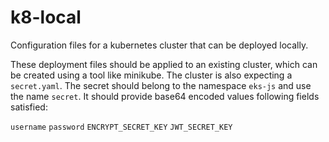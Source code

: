 # k8-local 

Configuration files for a kubernetes cluster that can be deployed locally.

These deployment files should be applied to an existing cluster, which can be created using a tool like minikube. The cluster is also expecting a `secret.yaml`. The secret should belong to the namespace `eks-js` and use the name `secret`. It should provide base64 encoded values following fields satisfied:

`username`
`password`
`ENCRYPT_SECRET_KEY`
`JWT_SECRET_KEY`

